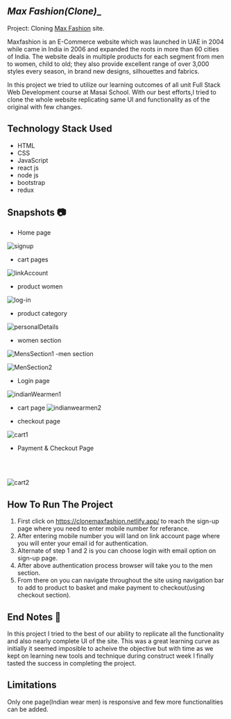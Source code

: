 ## _Max Fashion(Clone)__

Project: Cloning [Max Fashion](https://www.maxfashion.in/in/en/department/maxmen) site.

Maxfashion is an E-Commerce website which was launched in UAE in 2004 while came in India in 2006 and expanded the roots in more than 60 cities of India. The website deals in multiple products for each segment from men to women, child to old; they also provide excellent range of over 3,000 styles every season, in brand 
new designs, silhouettes and fabrics. 

In this project we tried to utilize our learning outcomes of all unit Full Stack Web Development course at Masai School. With our best efforts,I tried to clone the whole website replicating same UI and functionality as of the original with few changes.

## Technology Stack Used
- HTML
- CSS
- JavaScript
- react js
- node js
- bootstrap
- redux 

## Snapshots 📷
- Home page

![signup](https://raw.githubusercontent.com/surajahirwar/maxfashion_clone/main/Maxfation_backend/1.PNG)

- cart pages

![linkAccount](https://raw.githubusercontent.com/surajahirwar/maxfashion_clone/main/Maxfation_backend/2.PNG)

- product women

![log-in](https://raw.githubusercontent.com/surajahirwar/maxfashion_clone/main/Maxfation_backend/3.PNG)

- product category 

![personalDetails](https://raw.githubusercontent.com/surajahirwar/maxfashion_clone/main/Maxfation_backend/4.PNG)

- women section 

![MensSection1](https://raw.githubusercontent.com/surajahirwar/maxfashion_clone/main/Maxfation_backend/5.PNG)
-men section 

![MenSection2](https://raw.githubusercontent.com/surajahirwar/maxfashion_clone/main/Maxfation_backend/6.PNG)

- Login page

![indianWearmen1](https://raw.githubusercontent.com/surajahirwar/maxfashion_clone/main/Maxfation_backend/7.PNG)

- cart page 
![indianwearmen2](https://raw.githubusercontent.com/surajahirwar/maxfashion_clone/main/Maxfation_backend/8.PNG)

- checkout page

![cart1](https://raw.githubusercontent.com/surajahirwar/maxfashion_clone/main/Maxfation_backend/9.PNG)


- Payment & Checkout Page

<br/> <br/> 

![cart2](https://raw.githubusercontent.com/surajahirwar/maxfashion_clone/main/Maxfation_backend/10.PNG)




## How To Run The Project
1. First click on https://clonemaxfashion.netlify.app/ to reach the sign-up page where you need to enter mobile number for referance.
2. After entering mobile number you will land on link account page where you will enter your email id for authentication.
3. Alternate of step 1 and 2 is you can choose login with email option on sign-up page.
4. After above authentication process browser will take you to the men section.
5. From there on you can navigate throughout the site using navigation bar to add to product to basket and make payment to checkout(using checkout section).

## End Notes 🧾
In this project I tried to the best of our ability to replicate all the functionality and also nearly complete UI of the site. This was a great learning curve as initially it seemed imposible to acheive the objective but with time as we kept on learning new tools and technique during construct week I finally tasted the success in completing the project.

## Limitations
Only one page(Indian wear men) is responsive and few more functionalities can be added.
